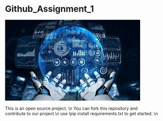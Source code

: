 # Github_Assignment_1
![](Images/image.jfif)

This is an open source project. \n
You can fork this repository and contribute to our project.\n
use !pip install requirements.txt to get started. \n